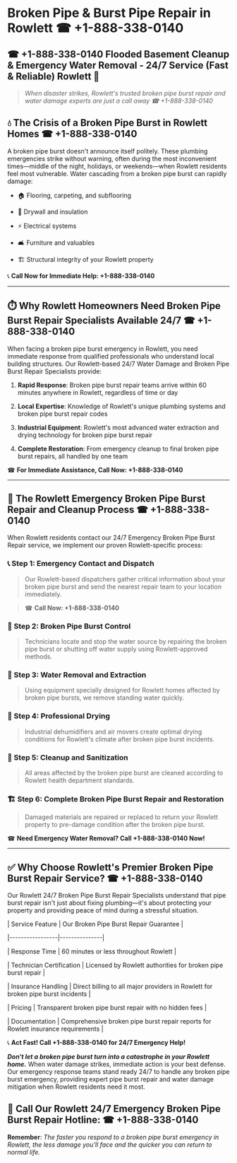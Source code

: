 # Broken Pipe & Burst Pipe Repair in Rowlett ☎ +1-888-338-0140  
## ☎ +1-888-338-0140 Flooded Basement Cleanup & Emergency Water Removal - 24/7 Service (Fast & Reliable) Rowlett 🚨  

> *When disaster strikes, Rowlett's trusted broken pipe burst repair and water damage experts are just a call away ☎ +1-888-338-0140*  

## 💧 The Crisis of a Broken Pipe Burst in Rowlett Homes ☎ +1-888-338-0140  

A broken pipe burst doesn't announce itself politely. These plumbing emergencies strike without warning, often during the most inconvenient times—middle of the night, holidays, or weekends—when Rowlett residents feel most vulnerable. Water cascading from a broken pipe burst can rapidly damage:  

* 🏠 Flooring, carpeting, and subflooring  
* 🧱 Drywall and insulation  
* ⚡ Electrical systems  
* 🛋️ Furniture and valuables  
* 🏗️ Structural integrity of your Rowlett property  

📞 **Call Now for Immediate Help: +1-888-338-0140**  

---  

## ⏱️ Why Rowlett Homeowners Need Broken Pipe Burst Repair Specialists Available 24/7 ☎ +1-888-338-0140  

When facing a broken pipe burst emergency in Rowlett, you need immediate response from qualified professionals who understand local building structures. Our Rowlett-based 24/7 Water Damage and Broken Pipe Burst Repair Specialists provide:  

1. **Rapid Response**: Broken pipe burst repair teams arrive within 60 minutes anywhere in Rowlett, regardless of time or day  
2. **Local Expertise**: Knowledge of Rowlett's unique plumbing systems and broken pipe burst repair codes  
3. **Industrial Equipment**: Rowlett's most advanced water extraction and drying technology for broken pipe burst repair  
4. **Complete Restoration**: From emergency cleanup to final broken pipe burst repairs, all handled by one team  

☎ **For Immediate Assistance, Call Now: +1-888-338-0140**  

---  

## 🔧 The Rowlett Emergency Broken Pipe Burst Repair and Cleanup Process ☎ +1-888-338-0140  

When Rowlett residents contact our 24/7 Emergency Broken Pipe Burst Repair service, we implement our proven Rowlett-specific process:  

### 📞 Step 1: Emergency Contact and Dispatch  
> Our Rowlett-based dispatchers gather critical information about your broken pipe burst and send the nearest repair team to your location immediately.  
> ☎ **Call Now: +1-888-338-0140**  

### 🚿 Step 2: Broken Pipe Burst Control  
> Technicians locate and stop the water source by repairing the broken pipe burst or shutting off water supply using Rowlett-approved methods.  

### 🌊 Step 3: Water Removal and Extraction  
> Using equipment specially designed for Rowlett homes affected by broken pipe bursts, we remove standing water quickly.  

### 💨 Step 4: Professional Drying  
> Industrial dehumidifiers and air movers create optimal drying conditions for Rowlett's climate after broken pipe burst incidents.  

### 🧼 Step 5: Cleanup and Sanitization  
> All areas affected by the broken pipe burst are cleaned according to Rowlett health department standards.  

### 🏗️ Step 6: Complete Broken Pipe Burst Repair and Restoration  
> Damaged materials are repaired or replaced to return your Rowlett property to pre-damage condition after the broken pipe burst.  

☎ **Need Emergency Water Removal? Call +1-888-338-0140 Now!**  

---  

## ✅ Why Choose Rowlett's Premier Broken Pipe Burst Repair Service? ☎ +1-888-338-0140  

Our Rowlett 24/7 Broken Pipe Burst Repair Specialists understand that pipe burst repair isn't just about fixing plumbing—it's about protecting your property and providing peace of mind during a stressful situation.  

| Service Feature | Our Broken Pipe Burst Repair Guarantee |  
|-----------------|---------------|  
| Response Time | 60 minutes or less throughout Rowlett |  
| Technician Certification | Licensed by Rowlett authorities for broken pipe burst repair |  
| Insurance Handling | Direct billing to all major providers in Rowlett for broken pipe burst incidents |  
| Pricing | Transparent broken pipe burst repair with no hidden fees |  
| Documentation | Comprehensive broken pipe burst repair reports for Rowlett insurance requirements |  

📞 **Act Fast! Call +1-888-338-0140 for 24/7 Emergency Help!**  

***Don't let a broken pipe burst turn into a catastrophe in your Rowlett home.*** When water damage strikes, immediate action is your best defense. Our emergency response teams stand ready 24/7 to handle any broken pipe burst emergency, providing expert pipe burst repair and water damage mitigation when Rowlett residents need it most.  

## 📱 Call Our Rowlett 24/7 Emergency Broken Pipe Burst Repair Hotline: ☎ +1-888-338-0140  

**Remember**: *The faster you respond to a broken pipe burst emergency in Rowlett, the less damage you'll face and the quicker you can return to normal life.*
